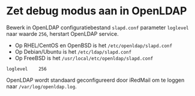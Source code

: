# Zet debug modus aan in OpenLDAP

Bewerk in OpenLDAP configuratiebestand `slapd.conf` parameter `loglevel` naar waarde `256`, herstart OpenLDAP service.

* Op RHEL/CentOS en OpenBSD is het  `/etc/openldap/slapd.conf`
* Op Debian/Ubuntu is het `/etc/ldap/slapd.conf`
* Op FreeBSD is het  `/usr/local/etc/openldap/slapd.conf`

```
loglevel    256
```

OpenLDAP wordt standaard geconfigureerd door iRedMail om te loggen naar  `/var/log/openldap.log`.
